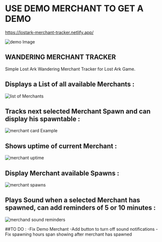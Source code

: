 # USE DEMO MERCHANT TO GET A DEMO 
https://lostark-merchant-tracker.netlify.app/

![demo Image](https://i.imgur.com/IFHfGZC.png)



## WANDERING MERCHANT TRACKER

Simple Lost Ark Wandering Merchant Tracker for Lost Ark Game.

## Displays a List of all available Merchants : 

![list of Merchants](https://i.imgur.com/wp6XUNw.png)

## Tracks next selected Merchant Spawn and can display his spawntable :

![merchant card Example](https://i.imgur.com/owE7jGz.png)

## Shows uptime of current Merchant : 

![merchant uptime](https://i.imgur.com/lfvbpFu.png)

## Display Merchant available Spawns :  

![merchant spawns](https://i.imgur.com/fm72cAq.png)

## Plays Sound when a selected Merchant has spawned, can add reminders of 5 or 10 minutes : 
![merchand sound reminders](https://i.imgur.com/ebO0cmw.png)


##TO DO :
-Fix Demo Merchant
-Add button to turn off sound notifications
-Fix spawning hours span showing after merchant has spawned
